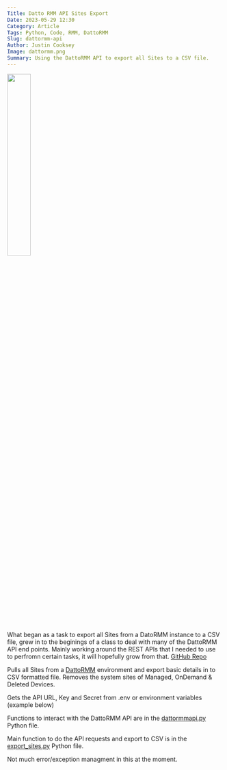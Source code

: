 ```yaml
---
Title: Datto RMM API Sites Export
Date: 2023-05-29 12:30
Category: Article
Tags: Python, Code, RMM, DattoRMM
Slug: dattormm-api
Author: Justin Cooksey
Image: dattormm.png
Summary: Using the DattoRMM API to export all Sites to a CSV file.
---
```


<img src="{attach}dattormm.png"  width="33%" height="33%">

What began as a task to export all Sites from a DatoRMM instance to a CSV file, grew in to the beginings of a class to deal with many of the DattoRMM API end points.
Mainly working around the REST APIs that I needed to use to perfromn certain tasks, it will hopefully grow from that.
[GitHub Repo](https://github.com/jscooksey/DattoRMM-API)

Pulls all Sites from a [DattoRMM](https://www.datto.com/au/products/rmm/) environment and export basic details in to CSV formatted file.
Removes the system sites of Managed, OnDemand & Deleted Devices.

Gets the API URL, Key and Secret from .env or environment variables (example below)

Functions to interact with the DattoRMM API are in the [dattormmapi.py](https://github.com/jscooksey/DattoRMM-API/blob/main/dattormmapi.py) Python file.

Main function to do the API requests and export to CSV is in the [export_sites.py](https://github.com/jscooksey/DattoRMM-API/blob/main/export_sites.py) Python file.

Not much error/exception managment in this at the moment.
